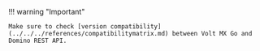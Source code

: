 !!! warning "Important"

    Make sure to check [version compatibility](../../../references/compatibilitymatrix.md) between Volt MX Go and Domino REST API.
    